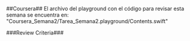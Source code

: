 ##Coursera##
El archivo del playground con el código para revisar esta semana se encuentra en: "Coursera_Semana2/Tarea_Semana2.playground/Contents.swift"

###Review Criteria###
